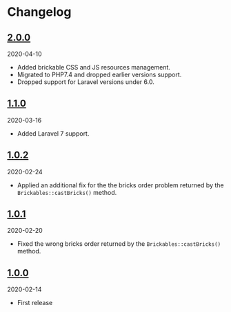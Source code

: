 # Changelog

## [2.0.0](https://github.com/Okipa/laravel-brickables/compare/1.1.0...2.0.0)

2020-04-10

* Added brickable CSS and JS resources management.
* Migrated to PHP7.4 and dropped earlier versions support.
* Dropped support for Laravel versions under 6.0.

## [1.1.0](https://github.com/Okipa/laravel-brickables/compare/1.0.2...1.1.0)

2020-03-16

* Added Laravel 7 support.

## [1.0.2](https://github.com/Okipa/laravel-brickables/compare/1.0.1...1.0.2)

2020-02-24

* Applied an additional fix for the the bricks order problem returned by the `Brickables::castBricks()` method.

## [1.0.1](https://github.com/Okipa/laravel-brickables/compare/1.0.0...1.0.1)

2020-02-20

* Fixed the wrong bricks order returned by the `Brickables::castBricks()` method.

## [1.0.0](https://github.com/Okipa/laravel-brickables/compare/1.0.0...1.0.0)

2020-02-14

* First release

